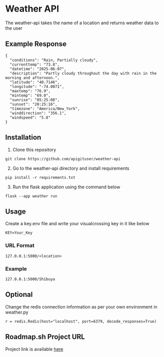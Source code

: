 # Weather API
The weather-api takes the name of a location and returns weather data to the user

## Example Response
```
{
  "conditions": "Rain, Partially cloudy",
  "currenttemp": "73.8",
  "datetime": "2025-06-07",
  "description": "Partly cloudy throughout the day with rain in the morning and afternoon.",
  "latitude": "40.7146",
  "longitude": "-74.0071",
  "maxtemp": "76.9",
  "mintemp": "69.0",
  "sunrise": "05:25:08",
  "sunset": "20:25:16",
  "timezone": "America/New_York",
  "winddirection": "356.1",
  "windspeed": "5.8"
}
```
## Installation
1. Clone this repository
```
git clone https://github.com/apigituser/weather-api
```
2. Go to the weather-api directory and install requirements
```
pip install -r requirements.txt
```
3. Run the flask application using the command below
```
flask --app weather run
```

## Usage
Create a key.env file and write your visualcrossing key in it like below
```
KEY=Your_Key
```
### URL Format
```
127.0.0.1:5000/<location>
```
### Example
```
127.0.0.1:5000/Shibuya
```

## Optional
Change the redis connection information as per your own environment in weather.py
```
r = redis.Redis(host="localhost", port=6379, decode_responses=True)
```

## Roadmap.sh Project URL
Project link is available [here](https://roadmap.sh/projects/weather-api-wrapper-service)
